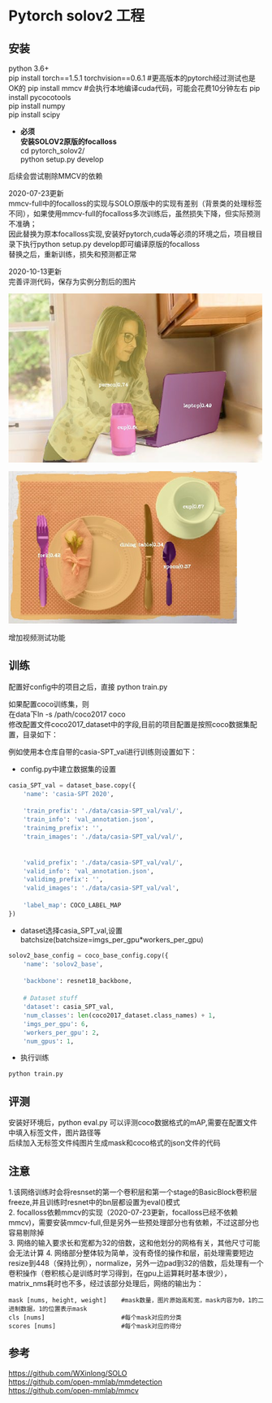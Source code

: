 # Pytorch solov2 工程



## 安装
python 3.6+     
pip install torch==1.5.1  torchvision==0.6.1   #更高版本的pytorch经过测试也是OK的
pip install mmcv     #会执行本地编译cuda代码，可能会花费10分钟左右
pip install pycocotools      
pip install numpy   
pip install scipy  

- **必须**  
**安装SOLOV2原版的focalloss**  
cd pytorch_solov2/      
python setup.py develop  

后续会尝试剔除MMCV的依赖      

2020-07-23更新    
mmcv-full中的focalloss的实现与SOLO原版中的实现有差别（背景类的处理标签不同），如果使用mmcv-full的focalloss多次训练后，虽然损失下降，但实际预测不准确；     
因此替换为原本focalloss实现,安装好pytorch,cuda等必须的环境之后，项目根目录下执行python setup.py develop即可编译原版的focalloss    
替换之后，重新训练，损失和预测都正常

2020-10-13更新          
完善评测代码，保存为实例分割后的图片     
      
![avatar](results/00106.jpg)     

![avatar](results/00113.jpg)  


增加视频测试功能  


## 训练

配置好config中的项目之后，直接 python train.py      

如果配置coco训练集，则   
在data下ln -s /path/coco2017 coco    
修改配置文件coco2017_dataset中的字段,目前的项目配置是按照coco数据集配置，目录如下： 


例如使用本仓库自带的casia-SPT_val进行训练则设置如下：

- config.py中建立数据集的设置  
```python 
casia_SPT_val = dataset_base.copy({
    'name': 'casia-SPT 2020',
    
    'train_prefix': './data/casia-SPT_val/val/',
    'train_info': 'val_annotation.json',
    'trainimg_prefix': '',
    'train_images': './data/casia-SPT_val/val/',

    
    'valid_prefix': './data/casia-SPT_val/val/',
    'valid_info': 'val_annotation.json',
    'validimg_prefix': '',
    'valid_images': './data/casia-SPT_val/val',

    'label_map': COCO_LABEL_MAP
})
```
- dataset选择casia_SPT_val,设置batchsize(batchsize=imgs_per_gpu*workers_per_gpu)  

```python
solov2_base_config = coco_base_config.copy({
    'name': 'solov2_base',
 
    'backbone': resnet18_backbone,

    # Dataset stuff
    'dataset': casia_SPT_val,
    'num_classes': len(coco2017_dataset.class_names) + 1,
    'imgs_per_gpu': 6,
    'workers_per_gpu': 2,
    'num_gpus': 1,

```

- 执行训练

```Python
python train.py  
```

## 评测
安装好环境后，python eval.py 可以评测coco数据格式的mAP,需要在配置文件中填入标签文件，图片路径等  
后续加入无标签文件纯图片生成mask和coco格式的json文件的代码   



## 注意

1.该网络训练时会将resnset的第一个卷积层和第一个stage的BasicBlock卷积层freeze,并且训练时resnet中的bn层都设置为eval()模式   
2. focalloss依赖mmcv的实现（2020-07-23更新，focalloss已经不依赖mmcv)，需要安装mmcv-full,但是另外一些预处理部分也有依赖，不过这部分也容易剔除掉   
3. 网络的输入要求长和宽都为32的倍数，这和他划分的网格有关，其他尺寸可能会无法计算 
4. 网络部分整体较为简单，没有奇怪的操作和层，前处理需要短边resize到448（保持比例），normalize，另外一边pad到32的倍数，后处理有一个卷积操作（卷积核心是训练时学习得到，在gpu上运算耗时基本很少），matrix_nms耗时也不多，经过该部分处理后，网络的输出为： 
 
 ```
mask [nums, height, weight]    #mask数量，图片原始高和宽，mask内容为0，1的二进制数据，1的位置表示mask 
cls [nums]                     #每个mask对应的分类
scores [nums]                  #每个mask对应的得分 
 ```
 

## 参考
https://github.com/WXinlong/SOLO   
https://github.com/open-mmlab/mmdetection   
https://github.com/open-mmlab/mmcv  


 
